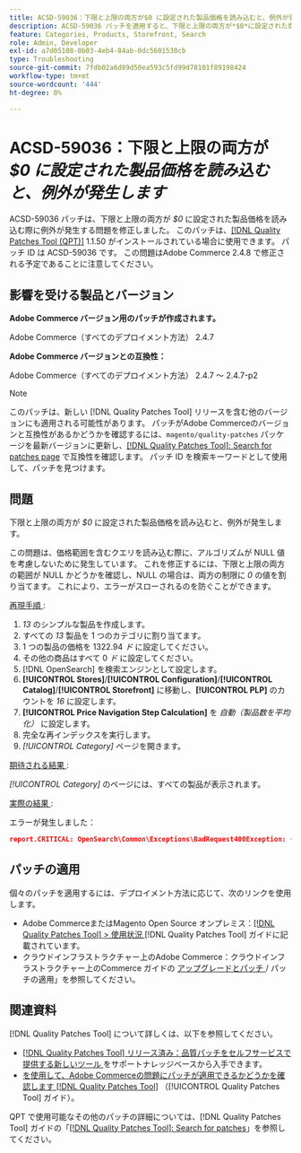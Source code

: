 ```yaml
---
title: ACSD-59036：下限と上限の両方が$0 に設定された製品価格を読み込むと、例外が発生します
description: ACSD-59036 パッチを適用すると、下限と上限の両方が*$0*に設定された商品価格を読み込む際に例外が発生するAdobe Commerceの問題を修正できます。
feature: Categories, Products, Storefront, Search
role: Admin, Developer
exl-id: a7d05108-0b03-4eb4-84ab-0dc5601530cb
type: Troubleshooting
source-git-commit: 7fdb02a6d89d50ea593c5fd99d78101f89198424
workflow-type: tm+mt
source-wordcount: '444'
ht-degree: 0%

---
```


# ACSD-59036：下限と上限の両方が *$0 に設定された製品価格を読み込むと、例外が発生します*

ACSD-59036 パッチは、下限と上限の両方が *$0* に設定された製品価格を読み込む際に例外が発生する問題を修正しました。 このパッチは、[[!DNL Quality Patches Tool (QPT)]](https://experienceleague.adobe.com/en/docs/commerce-operations/tools/quality-patches-tool/quality-patches-tool-to-self-serve-quality-patches) 1.1.50 がインストールされている場合に使用できます。 パッチ ID は ACSD-59036 です。 この問題はAdobe Commerce 2.4.8 で修正される予定であることに注意してください。

## 影響を受ける製品とバージョン

**Adobe Commerce バージョン用のパッチが作成されます。**

Adobe Commerce（すべてのデプロイメント方法） 2.4.7

**Adobe Commerce バージョンとの互換性：**

Adobe Commerce（すべてのデプロイメント方法） 2.4.7 ～ 2.4.7-p2

>[!NOTE]
>
>このパッチは、新しい [!DNL Quality Patches Tool] リリースを含む他のバージョンにも適用される可能性があります。 パッチがAdobe Commerceのバージョンと互換性があるかどうかを確認するには、`magento/quality-patches` パッケージを最新バージョンに更新し、[[!DNL Quality Patches Tool]: Search for patches page](https://experienceleague.adobe.com/tools/commerce-quality-patches/index.html) で互換性を確認します。 パッチ ID を検索キーワードとして使用して、パッチを見つけます。

## 問題

下限と上限の両方が *$0* に設定された製品価格を読み込むと、例外が発生します。

この問題は、価格範囲を含むクエリを読み込む際に、アルゴリズムが NULL 値を考慮しないために発生しています。 これを修正するには、下限と上限の両方の範囲が NULL かどうかを確認し、NULL の場合は、両方の制限に *0* の値を割り当てます。 これにより、エラーがスローされるのを防ぐことができます。

<u> 再現手順 </u>:

1. *13* のシンプルな製品を作成します。
1. すべての *13* 製品を 1 つのカテゴリに割り当てます。
1. 1 つの製品の価格を 1322.94 *ド* に設定してください。
1. その他の商品はすべて 0 *ド* に設定してください。
1. [!DNL OpenSearch] を検索エンジンとして設定します。
1. **[!UICONTROL Stores]**/**[!UICONTROL Configuration]**/**[!UICONTROL Catalog]**/**[!UICONTROL Storefront]** に移動し、**[!UICONTROL PLP]** のカウントを *16* に設定します。
1. **[!UICONTROL Price Navigation Step Calculation]** を *自動（製品数を平均化）* に設定します。
1. 完全な再インデックスを実行します。
1. *[!UICONTROL Category]* ページを開きます。

<u> 期待される結果 </u>:

*[!UICONTROL Category]* のページには、すべての製品が表示されます。

<u> 実際の結果 </u>:

エラーが発生しました：

```JSON
report.CRITICAL: OpenSearch\Common\Exceptions\BadRequest400Exception: {"error":{"root_cause":[{"type":"x_content_parse_exception","reason":"[1:193] [bool] failed to parse field [must]"}],"type":"x_content_parse_exception","reason":"[1:193] [bool] failed to parse field [filter]","caused_by":{"type":"x_content_parse_exception","reason":"[1:193] [bool] failed to parse field [must]","caused_by":{"type":"illegal_argument_exception","reason":"field name is null or empty"}}},"status":400} in /vendor/opensearch-project/opensearch-php/src/OpenSearch/Connections/Connection.php:664
```

## パッチの適用

個々のパッチを適用するには、デプロイメント方法に応じて、次のリンクを使用します。

* Adobe CommerceまたはMagento Open Source オンプレミス：[[!DNL Quality Patches Tool] > 使用状況 ](/help/tools/quality-patches-tool/usage.md) [!DNL Quality Patches Tool] ガイドに記載されています。
* クラウドインフラストラクチャー上のAdobe Commerce：クラウドインフラストラクチャー上のCommerce ガイドの [ アップグレードとパッチ ](https://experienceleague.adobe.com/docs/commerce-cloud-service/user-guide/develop/upgrade/apply-patches.html)/ パッチの適用」を参照してください。

## 関連資料

[!DNL Quality Patches Tool] について詳しくは、以下を参照してください。

* [[!DNL Quality Patches Tool]  リリース済み：品質パッチをセルフサービスで提供する新しいツール ](https://experienceleague.adobe.com/en/docs/commerce-operations/tools/quality-patches-tool/quality-patches-tool-to-self-serve-quality-patches) をサポートナレッジベースから入手できます。
* [ を使用して、Adobe Commerceの問題にパッチが適用できるかどうかを確認します  [!DNL Quality Patches Tool]](/help/tools/quality-patches-tool/patches-available-in-qpt/check-patch-for-magento-issue-with-magento-quality-patches.md) （[!UICONTROL Quality Patches Tool] ガイド）。


QPT で使用可能なその他のパッチの詳細については、[!DNL Quality Patches Tool] ガイドの「[[!DNL Quality Patches Tool]: Search for patches](https://experienceleague.adobe.com/tools/commerce-quality-patches/index.html)」を参照してください。
